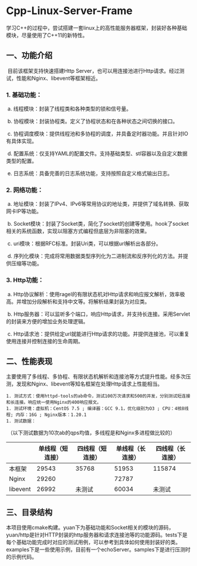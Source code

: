 # Cpp-Linux-Server-Frame
学习C++的过程中，尝试搭建一套linux上的高性能服务器框架，封装好各种基础模块，尽量使用了C++11的新特性。

## 一、功能介绍

​	目前该框架支持快速搭建Http Server，也可以用连接池进行Http请求。经过测试，性能和Nginx、libevent等框架相近。

### 	1. 基础功能：

​			a. 线程模块：封装了线程类和各种类型的锁和信号量。

​			b. 协程模块：封装协程类。定义了协程状态和在各种状态之间切换的接口。

​			c. 协程调度模块：提供线程池和多协程的调度，并具备定时器功能。并且针对IO有具体实现。

​			d. 配置系统：仅支持YAML的配置文件。支持基础类型、stl容器以及自定义数据类型的配置。

​			e. 日志系统：具备完善的日志系统功能，支持按照自定义格式输出日志。

### 	2. 网络功能：

​			a.  地址模块：封装了IPv4、IPv6等常用协议的地址类，并提供了域名转换、获取网卡IP等功能。

​			b. Socket模块：封装了Socket类，简化了socket的创建等使用。hook了socket相关的系统函数，实现以阻塞方式编程但底层为非阻塞的效果。

​			c. uri模块：根据RFC标准。封装Uri类，可以根据url解析出各部分。

​			d. 序列化模块：完成将常用数据类型序列化为二进制流和反序列化的方法。并提供压缩等功能。

### 	3. Http功能：

​			a. Http协议解析：使用ragel的有限状态机对Http请求和响应报文解析，效率极高。并增加分段解析和支持中文等。将解析结果封装为对应类。

​			b. Http服务器：可以监听多个端口，响应Http请求，并支持长连接。采用Servlet的封装来方便的增加业务处理逻辑。

​			c. Http请求池：提供给定url就能进行Http请求的功能。并提供连接池，可以重复使用连接并控制连接的生命周期。

## 二、性能表现

​	主要使用了多线程、多协程、有限状态机解析和连接池等方式提升性能。经多次压测，发现和Nginx、libevent等知名框架在处理Http请求上性能相当。

	1. 测试方式：使用httpd-tools的ab命令，测试100万次请求和500的并发，分别测试短连接和长连接。响应统一使用Nginx的400响应报文。
	1. 测试环境：虚拟机：CentOS 7.5 ; 编译器：GCC 9.1，优化级别为O3 ; CPU：4核8线程; 内存：16G ; Nginx版本：1.20.1
	1. 测试数据：

​	（以下测试数据为10次ab的qps均值，多线程是和Nginx多进程做比较的）

|          | 单线程（短连接） | 四线程（短连接） | 单线程（长连接） | 四线程（长连接） |
| -------- | ---------------- | ---------------- | ---------------- | ---------------- |
| 本框架   | 29543            | 35768            | 51953            | 115874           |
| Nginx    | 29260            |                  | 72787            |                  |
| libevent | 26992            | 未测试           | 60034            | 未测试           |

## 三、目录结构

  本项目使用cmake构建。yuan下为基础功能和Socket相关的模块的源码，yuan/http是针对HTTP封装的http服务器和请求连接池等的功能源码。tests下是每个基础功能完成时对应的测试用例，可以参考到具体如何使用封装好的类。examples下是一些使用示例，目前有一个echoServer。samples下是进行压测时的示例代码。
